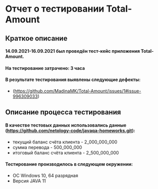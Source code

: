 # Отчет о тестировании Total-Amount
## Краткое описание
#### 14.09.2021-16.09.2021 был проведён тест-кейс приложения Total-Amount.
#### На тестирование затрачено: 3 часа
#### В результате тестирования выявлены следующие дефекты:
* (https://github.com/MadinaMK/Total-Amount/issues/1#issue-996309033)
## Описание процесса тестирования
#### В качестве тестовых данных использовались данные (https://github.com/netology-code/javaqa-homeworks.git):
* текущий баланс счёта клиента - 2_000_000_000
* сумма перевода - 500_000_000 
* итоговый баланс счёта клиента - 2_500_000_000
#### Тестирование производилось в следующем окружении:
* ОС Windows 10, 64 разрядная
* Версия JAVA 11
